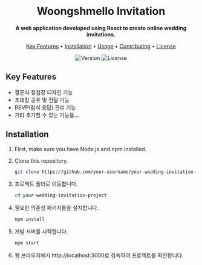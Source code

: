<h1 align="center">
  <!-- <img src="path/to/your/logo.png" alt="Your Project Name" width="300"> -->
  <br>
  Woongshmello Invitation
</h1>

<p align="center">
  <strong>A web application developed using React to create online wedding invitations. </strong>
</p>

<p align="center">
  <a href="#key-features">Key Features</a> •
  <a href="#installation">Installation</a> •
  <a href="#usage">Usage</a> •
  <a href="#contributing">Contributing</a> •
  <a href="#license">License</a>
</p>

<p align="center">
  <img src="https://img.shields.io/badge/version-v1.0-blue.svg" alt="Version">
  <img src="https://img.shields.io/badge/license-MIT-green.svg" alt="License">
</p>


## Key Features

- 결혼식 청첩장 디자인 기능
- 초대장 공유 및 전달 기능
- RSVP(참석 응답) 관리 기능
- 기타 추가할 수 있는 기능들...


## Installation

1. First, make sure you have Node.js and npm installed.

1. Clone this repository.
   ```bash
   git clone https://github.com/your-username/your-wedding-invitation-project.git
   ```


1. 프로젝트 폴더로 이동합니다.

    ```bash
    cd your-wedding-invitation-project
    ```

1. 필요한 의존성 패키지들을 설치합니다.

    ```bash
    npm install
    ```

1. 개발 서버를 시작합니다.

    ```bash
    npm start
    ```

1. 웹 브라우저에서 http://localhost:3000로 접속하여 프로젝트를 확인합니다.